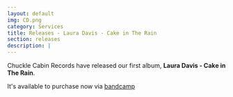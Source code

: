 ```yaml
---
layout: default
img: CD.png
category: Services
title: Releases - Laura Davis - Cake in The Rain
section: releases
description: |
---
```

Chuckle Cabin Records have released our first album, **Laura Davis - Cake in The Rain**.

It's available to purchase now via [bandcamp](https://lauradaviscomedy.bandcamp.com/)
